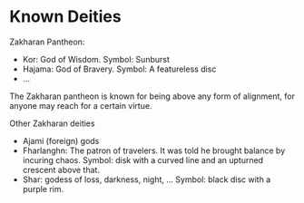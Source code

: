 # Known Deities

Zakharan Pantheon:

* Kor: God of Wisdom. Symbol: Sunburst
* Hajama: God of Bravery. Symbol: A featureless disc
* ...

The Zakharan pantheon is known for being above any form of alignment, for anyone may reach for a certain virtue.

Other Zakharan deities

* Ajami \(foreign\) gods
* Fharlanghn: The patron of travelers. It was told he brought balance by incuring chaos. Symbol: disk with a curved line and an upturned crescent above that.
* Shar: godess of loss, darkness, night, ... Symbol: black disc with a purple rim.



